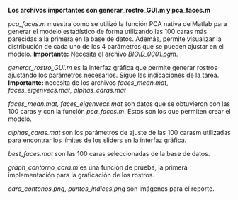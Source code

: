 **Los archivos importantes son generar_rostro_GUI.m y pca_faces.m** 

*pca_faces.m* muestra como se utilizó la función PCA nativa de Matlab para generar el modelo estadístico de forma utilizando las 100 caras más parecidas a la primera en la base de datos.  Además, permite visualizar la distribución de cada uno de los 4 parámetros que se pueden ajustar en el modelo. **Importante:** Necesita el archivo *BIOID_0001.pgm*.

*generar_rostro_GUI.m* es la interfaz gráfica que permite generar rostros ajustando los parámetros necesarios. Sigue las indicaciones de la tarea. **Importante:** necesita de los archivos *faces_mean.mat, faces_eigenvecs.mat, alphas_caras.mat*

*faces_mean.mat, faces_eigenvecs.mat* son datos que se obtuvieron con las 100 caras y con la función *pca_faces.m*. Estos son los que permiten crear el modelo.

*alphas_caras.mat* son los parámetros de ajuste de las 100 carasm utilizadas para encontrar los límites de los sliders en la interfaz gráfica.

*best_faces.mat* son las 100 caras seleccionadas de la base de datos.

*graph_contorno_cara.m* es una función de prueba, la primera implementación para la graficación de los rostros.

*cara_contonos.png, puntos_indices.png* son imágenes para el reporte.
